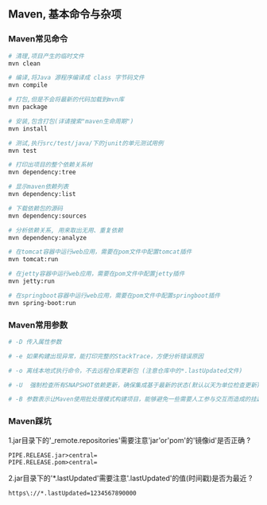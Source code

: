 <h2> Maven, 基本命令与杂项 </h2>

### Maven常见命令

```bash
# 清理,项目产生的临时文件
mvn clean

# 编译,将Java 源程序编译成 class 字节码文件
mvn compile

# 打包,但是不会将最新的代码加载到mvn库
mvn package

# 安装,包含打包(详请搜索"maven生命周期")
mvn install 

# 测试,执行src/test/java/下的junit的单元测试用例
mvn test 

# 打印出项目的整个依赖关系树
mvn dependency:tree

# 显示maven依赖列表
mvn dependency:list

# 下载依赖包的源码
mvn dependency:sources

# 分析依赖关系, 用来取出无用、重复依赖
mvn dependency:analyze

# 在tomcat容器中运行web应用，需要在pom文件中配置tomcat插件
mvn tomcat:run

# 在jetty容器中运行web应用，需要在pom文件中配置jetty插件
mvn jetty:run

# 在springboot容器中运行web应用，需要在pom文件中配置springboot插件
mvn spring-boot:run
```

### Maven常用参数

```bash
# -D 传入属性参数

# -e 如果构建出现异常，能打印完整的StackTrace，方便分析错误原因

# -o 离线本地式执行命令，不去远程仓库更新包 (注意仓库中的*.lastUpdated文件)

# -U  强制检查所有SNAPSHOT依赖更新，确保集成基于最新的状态(默认以天为单位检查更新)

# -B 参数表示让Maven使用批处理模式构建项目，能够避免一些需要人工参与交互而造成的挂起状态
```

### Maven踩坑

1.jar目录下的'_remote.repositories'需要注意'jar'or'pom'的'镜像id'是否正确 ?
``` 
PIPE.RELEASE.jar>central=
PIPE.RELEASE.pom>central=
```

2.jar目录下的'*.lastUpdated'需要注意'.lastUpdated'的值(时间戳)是否为最近 ?
``` 
https\://*.lastUpdated=1234567890000
```
